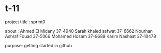 
# t-11

project title : sprint0

about : 
Ahmed El Midany 37-4940
Sarah khaled safwat 37-6662
Nourhan Ashraf Fouad 37-5066
Mohamed Hosam 37-9689
Karim Nashaat 37-10478

purpose:
getting started in github
